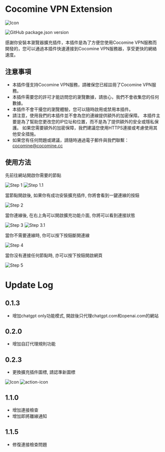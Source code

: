 Cocomine VPN Extension 
===
![Icon](public/icon-192.png)

![GitHub package.json version](https://img.shields.io/github/package-json/v/cocomine/chrome-vpn)

感謝你安裝本瀏覽器擴充插件，本插件是為了方便您使用Cocomine VPN服務而開發的，您可以通過本插件快速連接到Cocomine VPN服務器，享受更快的網絡速度。

注意事項
---
+ 本插件僅支持Cocomine VPN服務，請確保您已經註冊了Cocomine VPN服務。
+ 本插件需要您的許可才能訪問您的瀏覽數據，請放心，我們不會收集您的任何數據。
+ 本插件不會干擾您的瀏覽體驗，您可以隨時啟用或禁用本插件。
+ 請注意，使用我們的本插件並不會為您的連線提供額外的加密保障。 本插件主要是為了幫助您更改您的IP位址和位置，而不是為了提供額外的安全或隱私保護。 如果您需要額外的加密保障，我們建議您使用HTTPS連接或考慮使用其他安全措施。
+ 如果您有任何問題或建議，請隨時通過電子郵件與我們聯繫：[cocomine@cocomine.cc](mailto:cocomine@cocomine.cc)

使用方法
---
先前往網站開啟你需要的節點

![Step 1](/doc/step1.png)
![Step 1.1](/doc/step1.1.png)

當節點開啟後, 如果你有成功安裝擴充插件, 你將會看到一鍵連線的按鈕

![Step 2](/doc/step2.png)

當你連線後, 在右上角可以開啟擴充功能介面, 你將可以看到連接狀態

![Step 3](/doc/step3.png)
![Step 3.1](/doc/step3.1.png)

當你不需要連線時, 你可以按下按鈕斷開連線

![Step 4](/doc/step4.png)

當你沒有連接任何節點時, 亦可以按下按鈕開啟網頁

![Step 5](/doc/step5.png)

Update Log
===

0.1.3
---
+ 增加chatgpt only功能模式, 開啟後只代理chatgpt.com和openai.com的網站

0.2.0
---
+ 增加自訂代理規則功能

0.2.3
---
+ 更換擴充插件圖標, 請認準新圖標

![Icon](public/icon-192.png)
![action-icon](public/action-icon.png)

1.1.0
---
+ 增加連接檢查
+ 增加即將離線通知

1.1.5
---
+ 修復連接檢查問題